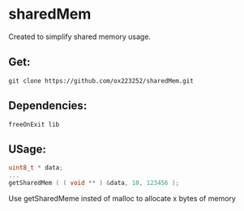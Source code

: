# sharedMem
Created to simplify shared memory usage.

## Get:
```Shell
git clone https://github.com/ox223252/sharedMem.git
```

## Dependencies:
```
freeOnExit lib
```

## USage:
```C
uint8_t * data;
...
getSharedMem ( ( void ** ) &data, 10, 123456 );
```

Use getSharedMeme insted of malloc to allocate x bytes of memory

